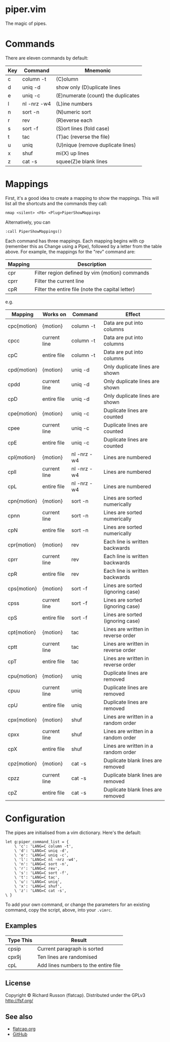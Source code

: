 # piper.vim

The magic of pipes.

# Commands

There are eleven commands by default:

| Key | Command     | Mnemonic                           |
| --- | ----------- | ---------------------------------- |
| c   | column -t   | (C)olumn                           |
| d   | uniq -d     | show only (D)uplicate lines        |
| e   | uniq -c     | (E)numerate (count) the duplicates |
| l   | nl -nrz -w4 | (L)ine numbers                     |
| n   | sort -n     | (N)umeric sort                     |
| r   | rev         | (R)everse each                     |
| s   | sort -f     | (S)ort lines (fold case)           |
| t   | tac         | (T)ac (reverse the file)           |
| u   | uniq        | (U)nique (remove duplicate lines)  |
| x   | shuf        | mi(X) up lines                     |
| z   | cat -s      | squee(Z)e blank lines              |

# Mappings

First, it's a good idea to create a mapping to show the mappings.
This will list all the shortcuts and the commands they call:

    nmap <silent> <F6> <Plug>PiperShowMappings

Alternatively, you can

    :call PiperShowMappings()

Each command has three mappings.
Each mapping begins with cp (remember this as Change using a Pipe),
followed by a letter from the table above.
For example, the mappings for the "rev" command are:

| Mapping | Description                                      |
| ------- | ------------------------------------------------ |
| cpr     | Filter region defined by vim {motion} commands   |
| cprr    | Filter the current line                          |
| cpR     | Filter the entire file (note the capital letter) |

e.g.

| Mapping       | Works on      | Command     | Effect                              |
| ------------- | ------------- | ----------- | ----------------------------------- |
| cpc\{motion\} | \{motion\}    | column -t   | Data are put into columns           |
| cpcc          | current line  | column -t   | Data are put into columns           |
| cpC           | entire file   | column -t   | Data are put into columns           |
| cpd\{motion\} | \{motion\}    | uniq -d     | Only duplicate lines are shown      |
| cpdd          | current line  | uniq -d     | Only duplicate lines are shown      |
| cpD           | entire file   | uniq -d     | Only duplicate lines are shown      |
| cpe\{motion\} | \{motion\}    | uniq -c     | Duplicate lines are counted         |
| cpee          | current line  | uniq -c     | Duplicate lines are counted         |
| cpE           | entire file   | uniq -c     | Duplicate lines are counted         |
| cpl\{motion\} | \{motion\}    | nl -nrz -w4 | Lines are numbered                  |
| cpll          | current line  | nl -nrz -w4 | Lines are numbered                  |
| cpL           | entire file   | nl -nrz -w4 | Lines are numbered                  |
| cpn\{motion\} | \{motion\}    | sort -n     | Lines are sorted numerically        |
| cpnn          | current line  | sort -n     | Lines are sorted numerically        |
| cpN           | entire file   | sort -n     | Lines are sorted numerically        |
| cpr\{motion\} | \{motion\}    | rev         | Each line is written backwards      |
| cprr          | current line  | rev         | Each line is written backwards      |
| cpR           | entire file   | rev         | Each line is written backwards      |
| cps\{motion\} | \{motion\}    | sort -f     | Lines are sorted (ignoring case)    |
| cpss          | current line  | sort -f     | Lines are sorted (ignoring case)    |
| cpS           | entire file   | sort -f     | Lines are sorted (ignoring case)    |
| cpt\{motion\} | \{motion\}    | tac         | Lines are written in reverse order  |
| cptt          | current line  | tac         | Lines are written in reverse order  |
| cpT           | entire file   | tac         | Lines are written in reverse order  |
| cpu\{motion\} | \{motion\}    | uniq        | Duplicate lines are removed         |
| cpuu          | current line  | uniq        | Duplicate lines are removed         |
| cpU           | entire file   | uniq        | Duplicate lines are removed         |
| cpx\{motion\} | \{motion\}    | shuf        | Lines are written in a random order |
| cpxx          | current line  | shuf        | Lines are written in a random order |
| cpX           | entire file   | shuf        | Lines are written in a random order |
| cpz\{motion\} | \{motion\}    | cat -s      | Duplicate blank lines are removed   |
| cpzz          | current line  | cat -s      | Duplicate blank lines are removed   |
| cpZ           | entire file   | cat -s      | Duplicate blank lines are removed   |

# Configuration

The pipes are initialised from a vim dictionary.  Here's the default:

    let g:piper_command_list = {
        \ 'c': 'LANG=C column -t',
        \ 'd': 'LANG=C uniq -d',
        \ 'e': 'LANG=C uniq -c',
        \ 'l': 'LANG=C nl -nrz -w4',
        \ 'n': 'LANG=C sort -n',
        \ 'r': 'LANG=C rev',
        \ 's': 'LANG=C sort -f',
        \ 't': 'LANG=C tac',
        \ 'u': 'LANG=C uniq',
        \ 'x': 'LANG=C shuf',
        \ 'z': 'LANG=C cat -s',
    \ }

To add your own command, or change the parameters for an existing command,
copy the script, above, into your `.vimrc`.

## Examples

| Type This | Result                               |
| --------- | ------------------------------------ |
| cpsip     | Current paragraph is sorted          |
| cpx9j     | Ten lines are randomised             |
| cpL       | Add lines numbers to the entire file |

## License

Copyright &copy; Richard Russon (flatcap).
Distributed under the GPLv3 <http://fsf.org/>

## See also

- [flatcap.org](https://flatcap.org)
- [GitHub](https://github.com/flatcap/vim-piper)

